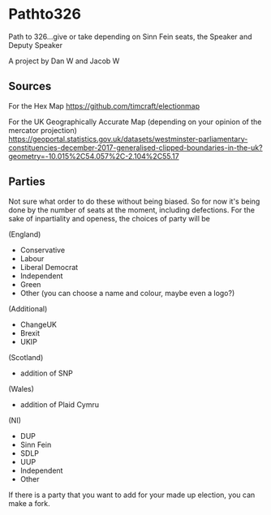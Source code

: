 # Pathto326
Path to 326...give or take depending on Sinn Fein seats, the Speaker and Deputy Speaker

A project by Dan W and Jacob W

## Sources
For the Hex Map
https://github.com/timcraft/electionmap

For the UK Geographically Accurate Map (depending on your opinion of the mercator projection)
https://geoportal.statistics.gov.uk/datasets/westminster-parliamentary-constituencies-december-2017-generalised-clipped-boundaries-in-the-uk?geometry=-10.015%2C54.057%2C-2.104%2C55.17

## Parties
Not sure what order to do these without being biased. So for now it's being done by the number of seats at the moment, including defections. For the sake of inpartiality and openess, the choices of party will be 

(England)
- Conservative
- Labour 
- Liberal Democrat
- Independent
- Green
- Other (you can choose a name and colour, maybe even a logo?)

(Additional)
- ChangeUK
- Brexit
- UKIP

(Scotland)
- addition of SNP

(Wales)
- addition of Plaid Cymru

(NI)
- DUP 
- Sinn Fein
- SDLP
- UUP
- Independent
- Other

If there is a party that you want to add for your made up election, you can make a fork.
